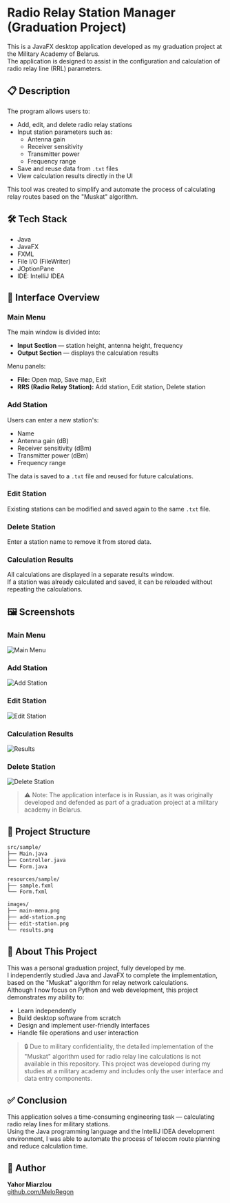 # Radio Relay Station Manager (Graduation Project)

This is a JavaFX desktop application developed as my graduation project at the Military Academy of Belarus.  
The application is designed to assist in the configuration and calculation of radio relay line (RRL) parameters.

## 📋 Description

The program allows users to:
- Add, edit, and delete radio relay stations
- Input station parameters such as:
  - Antenna gain
  - Receiver sensitivity
  - Transmitter power
  - Frequency range
- Save and reuse data from `.txt` files
- View calculation results directly in the UI

This tool was created to simplify and automate the process of calculating relay routes based on the "Muskat" algorithm.

## 🛠 Tech Stack

- Java
- JavaFX
- FXML
- File I/O (FileWriter)
- JOptionPane
- IDE: IntelliJ IDEA

## 🧭 Interface Overview

### Main Menu

The main window is divided into:
- **Input Section** — station height, antenna height, frequency
- **Output Section** — displays the calculation results

Menu panels:
- **File:** Open map, Save map, Exit
- **RRS (Radio Relay Station):** Add station, Edit station, Delete station

### Add Station

Users can enter a new station's:
- Name
- Antenna gain (dB)
- Receiver sensitivity (dBm)
- Transmitter power (dBm)
- Frequency range

The data is saved to a `.txt` file and reused for future calculations.

### Edit Station

Existing stations can be modified and saved again to the same `.txt` file.

### Delete Station

Enter a station name to remove it from stored data.

### Calculation Results

All calculations are displayed in a separate results window.  
If a station was already calculated and saved, it can be reloaded without repeating the calculations.

## 🖼 Screenshots

### Main Menu  
![Main Menu](images/main-menu.png)

### Add Station  
![Add Station](images/add-station.png)

### Edit Station  
![Edit Station](images/edit-station.png)

### Calculation Results  
![Results](images/results.png)

### Delete Station  
![Delete Station](images/delete-station.png)


> ⚠️ Note: The application interface is in Russian, as it was originally developed and defended as part of a graduation project at a military academy in Belarus.


## 📁 Project Structure

```bash
src/sample/
├── Main.java
├── Controller.java
└── Form.java

resources/sample/
├── sample.fxml
└── Form.fxml

images/
├── main-menu.png
├── add-station.png
├── edit-station.png
└── results.png
```



## 🧠 About This Project

This was a personal graduation project, fully developed by me.  
I independently studied Java and JavaFX to complete the implementation, based on the "Muskat" algorithm for relay network calculations.  
Although I now focus on Python and web development, this project demonstrates my ability to:
- Learn independently
- Build desktop software from scratch
- Design and implement user-friendly interfaces
- Handle file operations and user interaction

>🔒 Due to military confidentiality, the detailed implementation of the "Muskat" algorithm used for radio relay line calculations is not available in this repository. This project was developed during my studies at a military academy and includes only the user interface and data entry components.

## ✅ Conclusion

This application solves a time-consuming engineering task — calculating radio relay lines for military stations.  
Using the Java programming language and the IntelliJ IDEA development environment, I was able to automate the process of telecom route planning and reduce calculation time.

## 👤 Author

**Yahor Miarzlou**  
[github.com/MeloRegon](https://github.com/MeloRegon)
